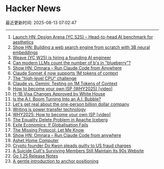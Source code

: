 # Hacker News

最近更新时间: 2025-08-13 07:02:47

--- 
1. [Launch HN: Design Arena (YC S25) – Head-to-head AI benchmark for aesthetics](https://news.ycombinator.com/item?id=44878257) 
2. [Show HN: Building a web search engine from scratch with 3B neural embeddings](https://blog.wilsonl.in/search-engine/) 
3. [Weave (YC W25) is hiring a founding AI engineer](https://www.ycombinator.com/companies/weave-3/jobs/SqFnIFE-founding-ai-engineer) 
4. [Can modern LLMs count the number of b's in "blueberry"?](https://minimaxir.com/2025/08/llm-blueberry/) 
5. [Show HN: Omnara – Run Claude Code from Anywhere](https://github.com/omnara-ai/omnara) 
6. [Claude Sonnet 4 now supports 1M tokens of context](https://www.anthropic.com/news/1m-context) 
7. [The "high-level CPU" challenge](https://yosefk.com/blog/the-high-level-cpu-challenge.html) 
8. [Claude vs. Gemini: Testing on 1M Tokens of Context](https://every.to/vibe-check/vibe-check-claude-sonnet-4-now-has-a-1-million-token-context-window) 
9. [How to become your own ISP (WHY2025) [video]](https://media.ccc.de/v/why2025-9-how-to-become-your-own-isp) 
10. [H-1B Visa Changes Approved by White House](https://www.newsweek.com/h-1b-visas-changes-approved-white-house-report-2112216) 
11. [Is the A.I. Boom Turning Into an A.I. Bubble?](https://www.newyorker.com/news/the-financial-page/is-the-ai-boom-turning-into-an-ai-bubble) 
12. [Let's get real about the one-person billion dollar company](https://www.marcrand.com/p/lets-get-real-about-the-one-person) 
13. [Writing is power transfer technology](https://danco.substack.com/p/im-joining-a16z) 
14. [WHY2025: How to become your own ISP [video]](https://media.ccc.de/v/why2025-9-how-to-become-your-own-isp) 
15. [The Equality Delete Problem in Apache Iceberg](https://blog.dataengineerthings.org/the-equality-delete-problem-in-apache-iceberg-143dd451a974) 
16. [Exile Economics: If Globalisation Fails](https://www.lrb.co.uk/the-paper/v47/n14/ferdinand-mount/biff-bang) 
17. [The Missing Protocol: Let Me Know](https://deanebarker.net/tech/blog/let-me-know/) 
18. [Show HN: Omnara – Run Claude Code from anywhere](https://github.com/omnara-ai/omnara) 
19. [Ashet Home Computer](https://ashet.computer/) 
20. [Crypto founder Do Kwon pleads guilty to US fraud charges](https://www.ft.com/content/2e6fdc73-1083-48fb-b258-d22fc7ef8ad8) 
21. [A Suicide Cult's Surviving Members Still Maintain Its 90s Website](https://www.vice.com/en/article/a-suicide-cults-surviving-members-still-maintain-its-90s-website/) 
22. [Go 1.25 Release Notes](https://go.dev/doc/go1.25) 
23. [A gentle introduction to anchor positioning](https://webkit.org/blog/17240/a-gentle-introduction-to-anchor-positioning/) 
